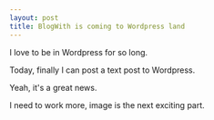 ```yaml
---
layout: post
title: BlogWith is coming to Wordpress land
---
```

I love to be in Wordpress for so long.

Today, finally I can post a text post to Wordpress.

Yeah, it's a great news.

  
I need to work more, image is the next exciting part.